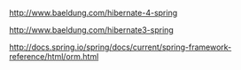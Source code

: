 http://www.baeldung.com/hibernate-4-spring

http://www.baeldung.com/hibernate3-spring

http://docs.spring.io/spring/docs/current/spring-framework-reference/html/orm.html
